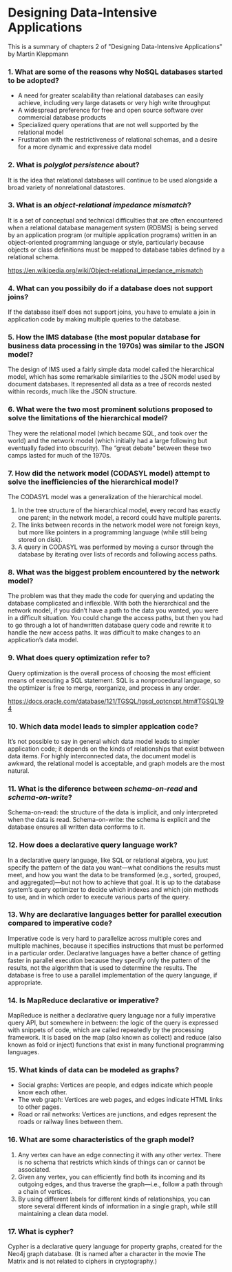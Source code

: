 # Designing Data-Intensive Applications
This is a summary of chapters 2 of "Designing Data-Intensive Applications" by Martin Kleppmann

### 1. What are some of the reasons why NoSQL databases started to be adopted?

* A need for greater scalability than relational databases can easily achieve, including very large datasets or very high write throughput
* A widespread preference for free and open source software over commercial database products
* Specialized query operations that are not well supported by the relational model
* Frustration with the restrictiveness of relational schemas, and a desire for a more dynamic and expressive data model

### 2. What is *polyglot persistence* about?

It is the idea that relational databases will continue to be used alongside a broad variety of nonrelational datastores.

### 3. What is an *object-relational impedance mismatch*?

It is a set of conceptual and technical difficulties that are often encountered when a relational database management system (RDBMS) is being served by an application program (or multiple application programs) written in an object-oriented programming language or style, particularly because objects or class definitions must be mapped to database tables defined by a relational schema.

https://en.wikipedia.org/wiki/Object-relational_impedance_mismatch

### 4. What can you possibily do if a database does not support joins?

If the database itself does not support joins, you have to emulate a join in application code by making multiple queries to the database.

### 5. How the IMS database (the most popular database for business data processing in the 1970s) was similar to the JSON model?

The design of IMS used a fairly simple data model called the hierarchical model, which has some remarkable similarities to the JSON model used by document databases. It represented all data as a tree of records nested within records, much like the JSON structure.

### 6. What were the two most prominent solutions proposed to solve the limitations of the hierarchical model?

They were the relational model (which became SQL, and took over the world) and the network model (which initially had a large following but eventually faded into obscurity). The “great debate” between these two camps lasted for much of the 1970s.

### 7. How did the network model (CODASYL model) attempt to solve the inefficiencies of the hierarchical model?

The CODASYL model was a generalization of the hierarchical model. 
1. In the tree structure of the hierarchical model, every record has exactly one parent; in the network model, a record could have multiple parents.
2. The links between records in the network model were not foreign keys, but more like pointers in a programming language (while still being stored on disk).
3. A query in CODASYL was performed by moving a cursor through the database by iterating over lists of records and following access paths.

### 8. What was the biggest problem encountered by the network model?

The problem was that they made the code for querying and updating the database complicated and inflexible. With both the hierarchical and the network model, if you didn’t have a path to the data you wanted, you were in a difficult situation. You could change the access paths, but then you had to go through a lot of handwritten database query code and rewrite it to handle the new access paths. It was difficult to make changes to an application’s data model.

### 9. What does query optimization refer to?

Query optimization is the overall process of choosing the most efficient means of executing a SQL statement. SQL is a nonprocedural language, so the optimizer is free to merge, reorganize, and process in any order.

https://docs.oracle.com/database/121/TGSQL/tgsql_optcncpt.htm#TGSQL194

### 10. Which data model leads to simpler applcation code?

It’s not possible to say in general which data model leads to simpler application code; it depends on the kinds of relationships that exist between data items. For highly interconnected data, the document model is awkward, the relational model is acceptable, and graph models are the most natural.

### 11. What is the diference between *schema-on-read* and *schema-on-write*?

Schema-on-read: the structure of the data is implicit, and only interpreted when the data is read. 
Schema-on-write: the schema is explicit and the database ensures all written data conforms to it.

### 12. How does a declarative query language work?

In a declarative query language, like SQL or relational algebra, you just specify the pattern of the data you want—what conditions the results must meet, and how you want the data to be transformed (e.g., sorted, grouped, and aggregated)—but not how to achieve that goal. It is up to the database system’s query optimizer to decide which indexes and which join methods to use, and in which order to execute various parts of the query.

### 13. Why are declarative languages better for parallel execution compared to imperative code?

Imperative code is very hard to parallelize across multiple cores and multiple machines, because it specifies instructions that must be performed in a particular order. Declarative languages have a better chance of getting faster in parallel execution because they specify only the pattern of the results, not the algorithm that is used to determine the results. The database is free to use a parallel
implementation of the query language, if appropriate.

### 14. Is MapReduce declarative or imperative?

MapReduce is neither a declarative query language nor a fully imperative query API, but somewhere in between: the logic of the query is expressed with snippets of code, which are called repeatedly by the processing framework. It is based on the map (also known as collect) and reduce (also known as fold or inject) functions that exist in many functional programming languages.

### 15. What kinds of data can be modeled as graphs?

* Social graphs: Vertices are people, and edges indicate which people know each other.
* The web graph: Vertices are web pages, and edges indicate HTML links to other pages.
* Road or rail networks: Vertices are junctions, and edges represent the roads or railway lines between
them.

### 16. What are some characteristics of the graph model?

1. Any vertex can have an edge connecting it with any other vertex. There is no schema that restricts which kinds of things can or cannot be associated.
2. Given any vertex, you can efficiently find both its incoming and its outgoing edges, and thus traverse the graph—i.e., follow a path through a chain of vertices.
3. By using different labels for different kinds of relationships, you can store several different kinds of information in a single graph, while still maintaining a clean data model.

### 17. What is cypher?

Cypher is a declarative query language for property graphs, created for the Neo4j graph database. (It is named after a character in the movie The Matrix and is not related to ciphers in cryptography.)




